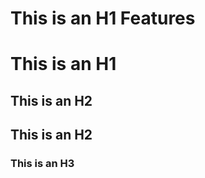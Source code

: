 # This is an H1 Features

# This is an H1 #

This is an H2
----

## This is an H2 ##

### This is an H3 ######
